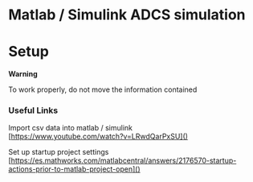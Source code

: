 # Matlab / Simulink ADCS simulation



# Setup

**Warning**

To work properly, do not move the information contained




### Useful Links

Import csv data into matlab / simulink  
[https://www.youtube.com/watch?v=LRwdQarPxSU]()

Set up startup project settings
[https://es.mathworks.com/matlabcentral/answers/2176570-startup-actions-prior-to-matlab-project-open]()